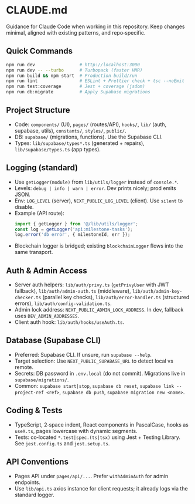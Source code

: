 # CLAUDE.md

Guidance for Claude Code when working in this repository. Keep changes minimal, aligned with existing patterns, and repo‑specific.

## Quick Commands
```bash
npm run dev                 # http://localhost:3000
npm run dev -- --turbo      # Turbopack (faster HMR)
npm run build && npm start  # Production build/run
npm run lint                # ESLint + Prettier check + tsc --noEmit
npm run test:coverage       # Jest + coverage (jsdom)
npm run db:migrate          # Apply Supabase migrations
```

## Project Structure
- Code: `components/` (UI), `pages/` (routes/API), `hooks/`, `lib/` (auth, supabase, utils), `constants/`, `styles/`, `public/`.
- DB: `supabase/` (migrations, functions). Use the Supabase CLI.
- Types: `lib/supabase/types*.ts` (generated + repairs), `lib/supabase/types.ts` (app types).

## Logging (standard)
- Use `getLogger(module)` from `lib/utils/logger` instead of `console.*`.
- Levels: `debug | info | warn | error`. Dev prints nicely; prod emits JSON.
- Env: `LOG_LEVEL` (server), `NEXT_PUBLIC_LOG_LEVEL` (client). Use `silent` to disable.
- Example (API route):
  ```ts
  import { getLogger } from '@/lib/utils/logger';
  const log = getLogger('api:milestone-tasks');
  log.error('db error', { milestoneId, err });
  ```
- Blockchain logger is bridged; existing `blockchainLogger` flows into the same transport.

## Auth & Admin Access
- Server auth helpers: `lib/auth/privy.ts` (`getPrivyUser` with JWT fallback), `lib/auth/admin-auth.ts` (middleware), `lib/auth/admin-key-checker.ts` (parallel key checks), `lib/auth/error-handler.ts` (structured errors), `lib/auth/config-validation.ts`.
- Admin lock address: `NEXT_PUBLIC_ADMIN_LOCK_ADDRESS`. In dev, fallback uses `DEV_ADMIN_ADDRESSES`.
- Client auth hook: `lib/auth/hooks/useAuth.ts`.

## Database (Supabase CLI)
- Preferred: Supabase CLI. If unsure, run `supabase --help`.
- Target selection: Use `NEXT_PUBLIC_SUPABASE_URL` to detect local vs remote.
- Secrets: DB password in `.env.local` (do not commit). Migrations live in `supabase/migrations/`.
- Common: `supabase start|stop`, `supabase db reset`, `supabase link --project-ref <ref>`, `supabase db push`, `supabase migration new <name>`.

## Coding & Tests
- TypeScript, 2‑space indent, React components in PascalCase, hooks as `useX.ts`, pages lowercase with dynamic segments.
- Tests: co‑located `*.test|spec.(ts|tsx)` using Jest + Testing Library. See `jest.config.ts` and `jest.setup.ts`.

## API Conventions
- Pages API under `pages/api/...`. Prefer `withAdminAuth` for admin endpoints.
- Use `lib/api.ts` axios instance for client requests; it already logs via the standard logger.
